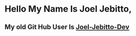 # Hello My Name Is Joel Jebitto,
## My old Git Hub User Is [Joel-Jebitto-Dev](https://github.com/Joel-Jebitto-Dev)
